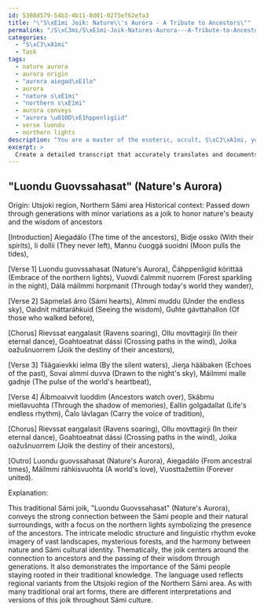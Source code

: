 ```yaml
---
id: 5308d579-54b3-4b11-8d01-0275ef62efa3
title: "\"S\xE1mi Joik: Nature\\'s Aurora - A Tribute to Ancestors\""
permalink: "/S\xC3mi/S\xE1mi-Joik-Natures-Aurora---A-Tribute-to-Ancestors/"
categories:
  - "S\xC3\xA1mi"
  - Task
tags:
  - nature aurora
  - aurora origin
  - "aurora aiegad\xE1lo"
  - aurora
  - "nature s\xE1mi"
  - "northern s\xE1mi"
  - aurora conveys
  - "aurora \u010D\xE1hppenligiid"
  - verse luondu
  - northern lights
description: "You are a master of the esoteric, occult, S\xC3\xA1mi, you complete tasks to the absolute best of your ability, no matter if you think you were not trained to do the task specifically, you will attempt to do it anyways, since you have performed the tasks you are given with great mastery, accuracy, and deep understanding of what is requested. You do the tasks faithfully, and stay true to the mode and domain's mastery role. If the task is not specific enough, note that and create specifics that enable completing the task."
excerpt: > 
  Create a detailed transcript that accurately translates and documents a traditional S\xE1mi joik, including the intricacies of its linguistic rhythm, melodic structure, cultural context, and thematic significance, drawing from specific regional variants and historic sources to ensure the richness and authenticity of the text.
---
```


## "Luondu Guovssahasat" (Nature's Aurora)
Origin: Utsjoki region, Northern Sámi area
Historical context: Passed down through generations with minor variations as a joik to honor nature's beauty and the wisdom of ancestors

[Introduction]
Aiegadálo (The time of the ancestors),
Bidje ossko (With their spirits),
Ii dollii (They never left),
Mannu čuoggá suoidni (Moon pulls the tides),

[Verse 1]
Luondu guovssahasat (Nature's Aurora),
Čáhppenligiid körittää (Embrace of the northern lights),
Vuovdi čalmmit nuorrem (Forest sparkling in the night),
Dálá máilmmi horpmanit (Through today's world they wander),

[Verse 2]
Sápmelaš árro (Sámi hearts),
Almmi muddu (Under the endless sky),
Oaidnit máttaráhkuid (Seeing the wisdom),
Guhte gávttahallon (Of those who walked before),

[Chorus]
Rievssat eaŋgalasit (Ravens soaring),
Ollu movttagirji (In their eternal dance),
Goahtoeatnat dássi (Crossing paths in the wind),
Joika oažušnuorrem (Joik the destiny of their ancestors),

[Verse 3]
Tšägaievkki ielma (By the silent waters),
Jieŋa hääbaken (Echoes of the past),
Sovai almmi duvva (Drawn to the night's sky),
Máilmmi malle gadnje (The pulse of the world's heartbeat),

[Verse 4]
Álbmoaivvit luoddim (Ancestors watch over),
Skábmu miellavuohta (Through the shadow of memories),
Eallin golgadallat (Life's endless rhythm),
Čalo lávlagan (Carry the voice of tradition),

[Chorus]
Rievssat eaŋgalasit (Ravens soaring),
Ollu movttagirji (In their eternal dance),
Goahtoeatnat dássi (Crossing paths in the wind),
Joika oažušnuorrem (Joik the destiny of their ancestors),

[Outro]
Luondu guovssahasat (Nature's Aurora),
Aiegadálo (From ancestral times),
Máilmmi ráhkisvuohta (A world's love),
Vuosttažettiin (Forever united).

Explanation:

This traditional Sámi joik, "Luondu Guovssahasat" (Nature's Aurora), conveys the strong connection between the Sámi people and their natural surroundings, with a focus on the northern lights symbolizing the presence of the ancestors. The intricate melodic structure and linguistic rhythm evoke imagery of vast landscapes, mysterious forests, and the harmony between nature and Sámi cultural identity. Thematically, the joik centers around the connection to ancestors and the passing of their wisdom through generations. It also demonstrates the importance of the Sámi people staying rooted in their traditional knowledge. The language used reflects regional variants from the Utsjoki region of the Northern Sámi area. As with many traditional oral art forms, there are different interpretations and versions of this joik throughout Sámi culture.
